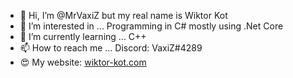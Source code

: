 - 👋 Hi, I’m @MrVaxiZ but my real name is Wiktor Kot              
- 👀 I’m interested in ... Programming in C# mostly using .Net Core
- 🌱 I’m currently learning ... C++
- 📫 How to reach me ... Discord: VaxiZ#4289 
- :heart_eyes: My website: [wiktor-kot.com](https://wiktor-kot.com/) 
 
